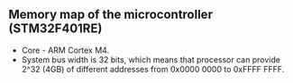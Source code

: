 ## Memory map of the microcontroller (STM32F401RE)
* Core - ARM Cortex M4.
* System bus width is 32 bits, which means that processor can provide 2^32
  (4GB) of different addresses from 0x0000 0000 to 0xFFFF FFFF.
 
